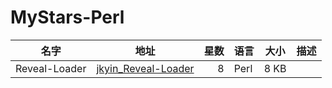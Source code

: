 # MyStars-Perl
|    名字     |                              地址                               |星数|语言|大小|描述|
|-------------|-----------------------------------------------------------------|---:|----|----|----|
|Reveal-Loader|[jkyin_Reveal-Loader](https://github.com/jkyin/Reveal-Loader.git)|   8|Perl|8 KB|    |
